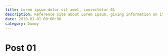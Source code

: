 ```yaml
---
title: Lorem ipsum dolor sit amet, consectetur 01
description: Reference site about Lorem Ipsum, giving information on its origins, as well as a random Lipsum generator.
date: 2019-01-01 00:00:00
category: Dummy
---
```


# Post 01
